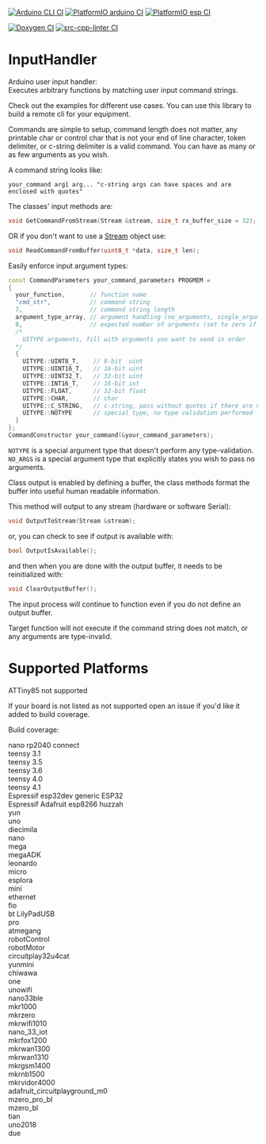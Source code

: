 <!-- markdownlint-disable MD041 -->
[![Arduino CLI CI](https://github.com/dstroy0/InputHandler/actions/workflows/build_arduino_cli.yml/badge.svg)](https://github.com/dstroy0/InputHandler/actions/workflows/build_arduino_cli.yml) [![PlatformIO arduino CI](https://github.com/dstroy0/InputHandler/actions/workflows/build_arduino_pio.yml/badge.svg)](https://github.com/dstroy0/InputHandler/actions/workflows/build_arduino_pio.yml) [![PlatformIO esp CI](https://github.com/dstroy0/InputHandler/actions/workflows/build_esp_pio.yml/badge.svg)](https://github.com/dstroy0/InputHandler/actions/workflows/build_esp_pio.yml)  

[![Doxygen CI](https://github.com/dstroy0/InputHandler/actions/workflows/doxygen.yml/badge.svg)](https://github.com/dstroy0/InputHandler/actions/workflows/doxygen.yml) [![src-cpp-linter CI](https://github.com/dstroy0/InputHandler/actions/workflows/lib_cpp_linter.yml/badge.svg)](https://github.com/dstroy0/InputHandler/actions/workflows/lib_cpp_linter.yml)  

# InputHandler

Arduino user input handler:  
Executes arbitrary functions by matching user input command strings.  

Check out the examples for different use cases.  You can use this library to build a remote cli for your equipment.  

Commands are simple to setup, command length does not matter, any printable char or control char that is not your end of line character, token delimiter, or c-string delimiter is a valid command.  You can have as many or as few arguments as you wish.

A command string looks like:  

```text
your_command arg1 arg... "c-string args can have spaces and are enclosed with quotes"
```

The classes' input methods are:  

```cpp
void GetCommandFromStream(Stream &stream, size_t rx_buffer_size = 32);
```

OR if you don't want to use a [Stream](https://www.arduino.cc/reference/en/language/functions/communication/stream/) object use:  

```cpp
void ReadCommandFromBuffer(uint8_t *data, size_t len);
```

Easily enforce input argument types:  

```cpp
const CommandParameters your_command_parameters PROGMEM =
{
  your_function,       // function name
  "cmd_str",           // command string
  7,                   // command string length
  argument_type_array, // argument handling (no_arguments, single_argument_type, or argument_type_array)
  8,                   // expected number of arguments (set to zero if no arguments)
  /*
    UITYPE arguments, fill with arguments you want to send in order
  */
  {
    UITYPE::UINT8_T,    // 8-bit  uint
    UITYPE::UINT16_T,   // 16-bit uint
    UITYPE::UINT32_T,   // 32-bit uint
    UITYPE::INT16_T,    // 16-bit int
    UITYPE::FLOAT,      // 32-bit float
    UITYPE::CHAR,       // char
    UITYPE::C_STRING,   // c-string, pass without quotes if there are no spaces, or pass with quotes if there are
    UITYPE::NOTYPE      // special type, no type validation performed
  }
};
CommandConstructor your_command(&your_command_parameters);                       
```

`NOTYPE` is a special argument type that doesn't perform any type-validation.
`NO_ARGS` is a special argument type that explicitly states you wish to pass no arguments.

Class output is enabled by defining a buffer, the class methods format the buffer into useful human readable information.  

This method will output to any stream (hardware or software Serial):  

```cpp
void OutputToStream(Stream &stream);
```

or, you can check to see if output is available with:  

```cpp
bool OutputIsAvailable();
```

and then when you are done with the output buffer, it needs to be reinitialized with:  

```cpp
void ClearOutputBuffer();
```

The input process will continue to function even if you do not define an output buffer.  

Target function will not execute if the command string does not match, or any arguments are type-invalid.  

# Supported Platforms

ATTiny85 not supported  

If your board is not listed as not supported open an issue if you'd like it added to build coverage.  
  
Build coverage:  

nano rp2040 connect  
teensy 3.1  
teensy 3.5  
teensy 3.6  
teensy 4.0  
teensy 4.1  
Espressif esp32dev generic ESP32  
Espressif Adafruit esp8266 huzzah  
yun  
uno  
diecimila  
nano  
mega  
megaADK  
leonardo  
micro  
esplora  
mini  
ethernet  
fio  
bt
LilyPadUSB  
pro  
atmegang  
robotControl  
robotMotor  
circuitplay32u4cat  
yunmini  
chiwawa  
one  
unowifi  
nano33ble  
mkr1000  
mkrzero  
mkrwifi1010  
nano_33_iot  
mkrfox1200  
mkrwan1300  
mkrwan1310  
mkrgsm1400  
mkrnb1500  
mkrvidor4000  
adafruit_circuitplayground_m0  
mzero_pro_bl  
mzero_bl  
tian  
uno2018  
due  
